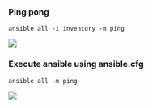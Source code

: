 ### Ping pong
```ansible all -i inventory -m ping```

![](screenshots/ping.png)

### Execute ansible using ansible.cfg
```ansible all -m ping```

![](screenshots/using-ansible.cfg.png)